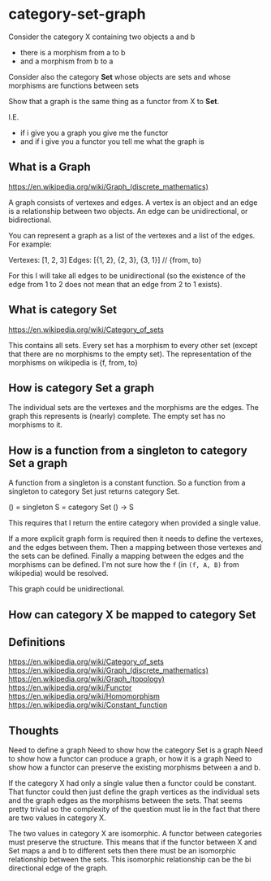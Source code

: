 # category-set-graph

Consider the category X containing two objects a and b
 * there is a morphism from a to b
 * and a morphism from b to a

Consider also the category **Set** whose objects are sets and whose morphisms are functions between sets

Show that a graph is the same thing as a functor from X to **Set**.

I.E.
 * if i give you a graph you give me the functor
 * and if i give you a functor you tell me what the graph is

## What is a Graph

https://en.wikipedia.org/wiki/Graph_(discrete_mathematics)

A graph consists of vertexes and edges.
A vertex is an object and an edge is a relationship between two objects.
An edge can be unidirectional, or bidirectional.

You can represent a graph as a list of the vertexes and a list of the edges. For example:

Vertexes: [1, 2, 3]
Edges: [{1, 2}, {2, 3}, {3, 1}] // {from, to}

For this I will take all edges to be unidirectional (so the existence of the edge from 1 to 2 does not mean that an edge from 2 to 1 exists).

## What is category Set

https://en.wikipedia.org/wiki/Category_of_sets

This contains all sets.
Every set has a morphism to every other set (except that there are no morphisms to the empty set).
The representation of the morphisms on wikipedia is {f, from, to}

## How is category Set a graph

The individual sets are the vertexes and the morphisms are the edges.
The graph this represents is (nearly) complete. The empty set has no morphisms to it.

## How is a function from a singleton to category Set a graph

A function from a singleton is a constant function.
So a function from a singleton to category Set just returns category Set.

() = singleton
S = category Set
() -> S

This requires that I return the entire category when provided a single value.

If a more explicit graph form is required then it needs to define the vertexes, and the edges between them.
Then a mapping between those vertexes and the sets can be defined.
Finally a mapping between the edges and the morphisms can be defined.
I'm not sure how the `f` (in `(f, A, B)` from wikipedia) would be resolved.

This graph could be unidirectional.

## How can category X be mapped to category Set

## Definitions

https://en.wikipedia.org/wiki/Category_of_sets
https://en.wikipedia.org/wiki/Graph_(discrete_mathematics)
https://en.wikipedia.org/wiki/Graph_(topology)
https://en.wikipedia.org/wiki/Functor
https://en.wikipedia.org/wiki/Homomorphism
https://en.wikipedia.org/wiki/Constant_function

## Thoughts

Need to define a graph
Need to show how the category Set is a graph
Need to show how a functor can produce a graph, or how it is a graph
Need to show how a functor can preserve the existing morphisms between a and b.

If the category X had only a single value then a functor could be constant.
That functor could then just define the graph vertices as the individual sets and the graph edges as the morphisms between the sets.
That seems pretty trivial so the complexity of the question must lie in the fact that there are two values in category X.

The two values in category X are isomorphic.
A functor between categories must preserve the structure.
This means that if the functor between X and Set maps a and b to different sets then there must be an isomorphic relationship between the sets.
This isomorphic relationship can be the bi directional edge of the graph.



